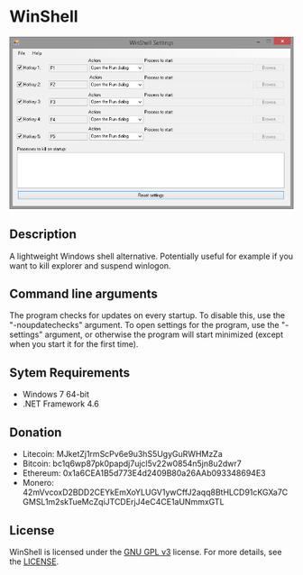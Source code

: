 # WinShell
![WinShell](https://github.com/danskee/WinShell/blob/main/screenshot.png)

## Description
A lightweight Windows shell alternative. Potentially useful for example if you want to kill explorer and suspend winlogon.

## Command line arguments
The program checks for updates on every startup. To disable this, use the "-noupdatechecks" argument. To open settings for the program, use the "-settings" argument, or otherwise the program will start minimized (except when you start it for the first time).

## Sytem Requirements
- Windows 7 64-bit
- .NET Framework 4.6

## Donation
- Litecoin: MJketZj1rmScPv6e9u3hS5UgyGuRWHMzZa
- Bitcoin: bc1q6wp87pk0papdj7ujcl5v22w0854n5jn8u2dwr7
- Ethereum: 0x1a6CEA1B5d773E4d2409B80a26AAb093348694E3
- Monero: 42mVvcoxD2BDD2CEYkEmXoYLUGV1ywCffJ2aqq8BtHLCD91cKGXa7CGMSL1m2skTueMcZqiJTCDErjJ4eC4CE1aUNmmxGTL

## License
WinShell is licensed under the [GNU GPL v3](https://www.gnu.org/licenses/gpl-3.0.en.html) license. For more details, see the [LICENSE](https://github.com/danskee/WinShell/blob/main/LICENSE).
